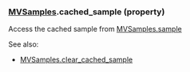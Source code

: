 ### [MVSamples](MVSamples.md).cached_sample (property)




Access the cached sample from [MVSamples.sample](MVSamples.sample.md)

See also:

* [MVSamples.clear_cached_sample](MVSamples.clear_cached_sample.md)

